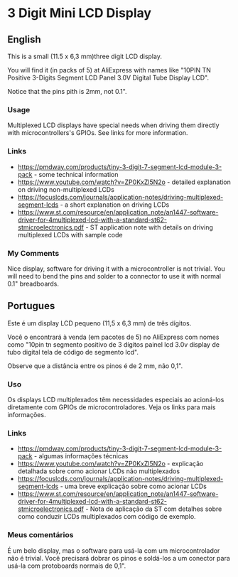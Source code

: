 # 3 Digit Mini LCD Display

## English

This is a small (11.5 x 6,3 mm)three digit LCD display.

You will find it (in packs of 5) at AliExpress with names like "10PIN TN Positive 3-Digits Segment LCD Panel 3.0V Digital Tube Display LCD".

Notice that the pins pith is 2mm, not 0.1".

### Usage

Multiplexed LCD displays have special needs when driving them directly with microcontrollers's GPIOs. See links for more information.

### Links

* https://pmdway.com/products/tiny-3-digit-7-segment-lcd-module-3-pack - some technical information
* https://www.youtube.com/watch?v=ZP0KxZl5N2o - detailed explanation on driving non-multiplexed LCDs
* https://focuslcds.com/journals/application-notes/driving-multiplexed-segment-lcds - a short explanation on driving LCDs
* https://www.st.com/resource/en/application_note/an1447-software-driver-for-4multiplexed-lcd-with-a-standard-st62-stmicroelectronics.pdf - ST application note with details on driving multiplexed LCDs with sample code

### My Comments

Nice display, software for driving it with a microcontroller is not trivial. You will need to bend the pins and solder to a connector to use it with normal 0.1" breadboards.

## Portugues

Este é um display LCD pequeno (11,5 x 6,3 mm) de três dígitos.

Você o encontrará à venda (em pacotes de 5) no AliExpress com nomes como "10pin tn segmento positivo de 3 dígitos painel lcd 3.0v display de tubo digital tela de código de segmento lcd".

Observe que a distância entre os pinos é de 2 mm, não 0,1".

### Uso

Os displays LCD multiplexados têm necessidades especiais ao acioná-los diretamente com GPIOs de microcontroladores. Veja os links para mais informações.

### Links

* https://pmdway.com/products/tiny-3-digit-7-segment-lcd-module-3-pack - algumas informações técnicas
* https://www.youtube.com/watch?v=ZP0KxZl5N2o - explicação detalhada sobre como acionar LCDs não multiplexados
* https://focuslcds.com/journals/application-notes/driving-multiplexed-segment-lcds - uma breve explicação sobre como acionar LCDs
* https://www.st.com/resource/en/application_note/an1447-software-driver-for-4multiplexed-lcd-with-a-standard-st62-stmicroelectronics.pdf - Nota de aplicação da ST com detalhes sobre como conduzir LCDs multiplexados com código de exemplo.

### Meus comentários

É um belo display, mas o software para usá-la com um microcontrolador não é trivial. Você precisará dobrar os pinos e soldá-los a um conector para usá-la com protoboards normais de 0,1".
